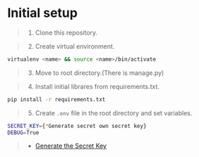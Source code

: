 # Initial setup
>1. Clone this repository.  

>2. Create virtual environment.  
```bash
virtualenv <name> && source <name>/bin/activate
```

>3. Move to root directory.(There is manage.py)

>4. Install initial librares from requirements.txt.
```bash
pip install -r requirements.txt
```

>5. Create `.env` file in the root directory and set variables.
```bash
SECRET_KEY={*Generate secret own secret key}
DEBUG=True
```
>* [Generate the Secret Key](https://djecrety.ir/)